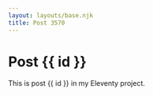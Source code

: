 ```yaml
---
layout: layouts/base.njk
title: Post 3570
---
```


# Post {{ id }}

This is post {{ id }} in my Eleventy project.
